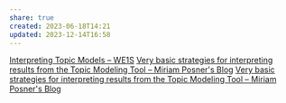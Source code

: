 ```yaml
---
share: true
created: 2023-06-18T14:21
updated: 2023-12-14T16:58
---
```


[Interpreting Topic Models – WE1S](https://we1s.ucsb.edu/z_orphaned-pages/interpreting-topic-models/)
[Very basic strategies for interpreting results from the Topic Modeling Tool – Miriam Posner's Blog](http://miriamposner.com/blog/very-basic-strategies-for-interpreting-results-from-the-topic-modeling-tool/)
[Very basic strategies for interpreting results from the Topic Modeling Tool – Miriam Posner's Blog](http://miriamposner.com/blog/very-basic-strategies-for-interpreting-results-from-the-topic-modeling-tool/)
